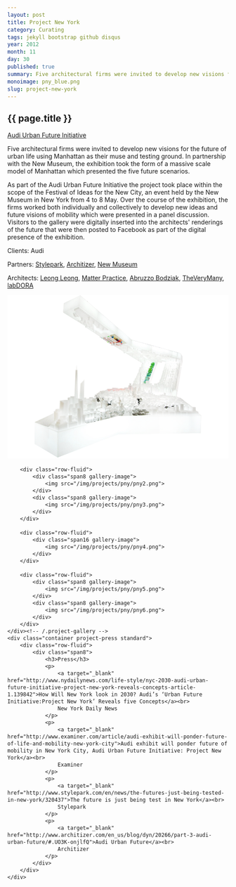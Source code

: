 ```yaml
---
layout: post
title: Project New York
category: Curating
tags: jekyll bootstrap github disqus
year: 2012
month: 11
day: 30
published: true
summary: Five architectural firms were invited to develop new visions for the future of urban life using Manhattan as their muse and testing ground. In partnership with the New Museum, the exhibition took the form of a massive scale model of Manhattan which presented the five future scenarios.
monoimage: pny_blue.png
slug: project-new-york
---
```


<div class="container project-page">
	<div class="row-fluid project-header">	
		<div class="span8 offset4">
		  <h2>{{ page.title }}</h2>
		  <div class="project-links standard">
		  	<a class="inline" href="http://audi-urban-future-initiative.com/en/award/award-2010/partner-new-york-2011/project-new-york-architizer.html" target="_blank">Audi Urban Future Initiative</a>
		  </div><!-- /.project-links -->
		  <div class="project-description">
		  	<p>Five architectural firms were invited to develop new visions for the future of urban life using Manhattan as their muse and testing ground. In partnership with the New Museum, the exhibition took the form of a massive scale model of Manhattan which presented the five future scenarios.</p>
		  	<p>As part of the Audi Urban Future Initiative the project took place within the scope of the Festival of Ideas for the New City, an event held by the New Museum in New York from 4 to 8 May. Over the course of the exhibition, the firms worked both individually and collectively to develop new ideas and future visions of mobility which were presented in a panel discussion. Visitors to the gallery were digitally inserted into the architects' renderings of the future that were then posted to Facebook as part of the digital presence of the exhibition.</p>
		  </div><!-- /.project-description -->
		  <div class="project-addendum">
		  	<p>Clients: Audi</p>
			<p>Partners: <a href="http://www.stylepark.com/" target="_blank">Stylepark</a>, <a href="http://www.architizer.com/" target="_blank">Architizer</a>, <a href="http://www.newmuseum.org/" target="_blank">New Museum</a></p>
			<p>Architects: <a href="http://leong-leong.com/" target="_blank">Leong Leong</a>, <a href="http://www.matterpractice.net/" target="_blank">Matter Practice</a>, <a href="http://www.abruzzo-bodziak.com/" target="_blank">Abruzzo Bodziak</a>, <a href="http://theverymany.com/" target="_blank">TheVeryMany</a>, <a href="http://petermacapia.com/" target="_blank">labDORA</a></p>
		  </div><!-- /.project-addendum -->
		</div><!-- /.span8 -->
	</div><!-- /.project-header -->
	<div class="container project-gallery">
		<div class="row-fluid">
			<div class="span16 gallery-image">
				<img src="/img/projects/pny/pny1sm.png">
			</div>
		</div>

		<div class="row-fluid">
			<div class="span8 gallery-image">
				<img src="/img/projects/pny/pny2.png">
			</div>
			<div class="span8 gallery-image">
				<img src="/img/projects/pny/pny3.png">
			</div>
		</div>

		<div class="row-fluid">
			<div class="span16 gallery-image">
				<img src="/img/projects/pny/pny4.png">
			</div>
		</div>

		<div class="row-fluid">
			<div class="span8 gallery-image">
				<img src="/img/projects/pny/pny5.png">
			</div>
			<div class="span8 gallery-image">
				<img src="/img/projects/pny/pny6.png">
			</div>
		</div>
	</div><!-- /.project-gallery -->
	<div class="container project-press standard">
		<div class="row-fluid">
			<div class="span8">
				<h3>Press</h3>
				<p>
					<a target="_blank" href="http://www.nydailynews.com/life-style/nyc-2030-audi-urban-future-initiative-project-new-york-reveals-concepts-article-1.139842">How Will New York look in 2030? Audi’s ‘Urban Future Initiative:Project New York’ Reveals five Concepts</a><br>
					New York Daily News
				</p>
				<p>
					<a target="_blank" href="http://www.examiner.com/article/audi-exhibit-will-ponder-future-of-life-and-mobility-new-york-city">Audi exhibit will ponder future of mobility in New York City, Audi Urban Future Initiative: Project New York</a><br>
					Examiner
				</p>
				<p>
					<a target="_blank" href="http://www.stylepark.com/en/news/the-futures-just-being-tested-in-new-york/320437">The future is just being test in New York</a><br>
					Stylepark
				</p>
				<p>
					<a target="_blank" href="http://www.architizer.com/en_us/blog/dyn/20266/part-3-audi-urban-future/#.UO3K-onjlfQ">Audi Urban Future</a><br>
					Architizer
				</p>
			</div>
		</div>
	</div>
</div><!-- /.container .project-page -->

